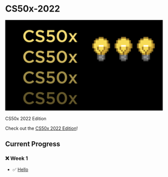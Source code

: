 # CS50x-2022

<p align="center">
  <img src="bg.png" />
</p>
CS50x 2022 Edition

Check out the [CS50x 2022 Edition](https://cs50.harvard.edu/x/2022/)!

## Current Progress

### ❌ Week 1
  - ✅ [Hello](https://cs50.harvard.edu/x/2022/psets/1/hello/)
